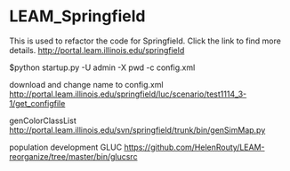 # LEAM_Springfield
This is used to refactor the code for Springfield.
Click the link to find more details.
http://portal.leam.illinois.edu/springfield

$python startup.py -U admin -X pwd -c config.xml

download and change name to config.xml 
http://portal.leam.illinois.edu/springfield/luc/scenario/test1114_3-1/get_configfile

genColorClassList
http://portal.leam.illinois.edu/svn/springfield/trunk/bin/genSimMap.py

population development
GLUC 
https://github.com/HelenRouty/LEAM-reorganize/tree/master/bin/glucsrc
